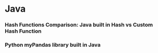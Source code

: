 # Java

### Hash Functions Comparison: Java built in Hash vs Custom Hash Function

### Python myPandas library built in Java
